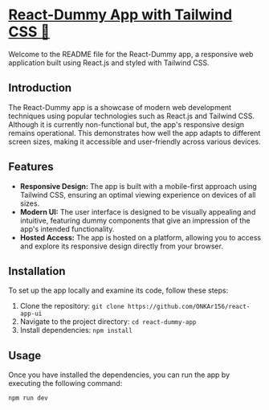 # [React-Dummy App with Tailwind CSS 🚀](https://dummy-app-ui.vercel.app/)

Welcome to the README file for the React-Dummy app, a responsive web application built using React.js and styled with Tailwind CSS.

## Introduction

The React-Dummy app is a showcase of modern web development techniques using popular technologies such as React.js and Tailwind CSS. Although it is currently non-functional but, the app's responsive design remains operational. This demonstrates how well the app adapts to different screen sizes, making it accessible and user-friendly across various devices.

## Features

- **Responsive Design:** The app is built with a mobile-first approach using Tailwind CSS, ensuring an optimal viewing experience on devices of all sizes.
- **Modern UI:** The user interface is designed to be visually appealing and intuitive, featuring dummy components that give an impression of the app's intended functionality.
- **Hosted Access:** The app is hosted on a platform, allowing you to access and explore its responsive design directly from your browser.

## Installation

To set up the app locally and examine its code, follow these steps:

1. Clone the repository: `git clone https://github.com/ONKAr156/react-app-ui`
2. Navigate to the project directory: `cd react-dummy-app`
3. Install dependencies: `npm install`

## Usage

Once you have installed the dependencies, you can run the app by executing the following command:

```bash
npm run dev
